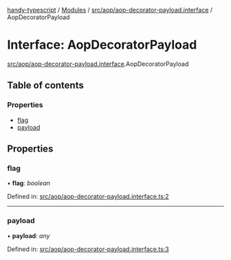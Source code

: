 [handy-typescript](../README.md) / [Modules](../modules.md) / [src/aop/aop-decorator-payload.interface](../modules/src_aop_aop_decorator_payload_interface.md) / AopDecoratorPayload

# Interface: AopDecoratorPayload

[src/aop/aop-decorator-payload.interface](../modules/src_aop_aop_decorator_payload_interface.md).AopDecoratorPayload

## Table of contents

### Properties

- [flag](src_aop_aop_decorator_payload_interface.aopdecoratorpayload.md#flag)
- [payload](src_aop_aop_decorator_payload_interface.aopdecoratorpayload.md#payload)

## Properties

### flag

• **flag**: *boolean*

Defined in: [src/aop/aop-decorator-payload.interface.ts:2](https://github.com/robbiemu/handy-typescript/blob/064cc3a/src/aop/aop-decorator-payload.interface.ts#L2)

___

### payload

• **payload**: *any*

Defined in: [src/aop/aop-decorator-payload.interface.ts:3](https://github.com/robbiemu/handy-typescript/blob/064cc3a/src/aop/aop-decorator-payload.interface.ts#L3)
